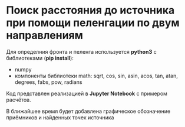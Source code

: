 # Поиск расстояния до источника при помощи пеленгации по двум направлениям

Для определния фронта и пеленга используется **python3** с библиотеками (**pip install**):

+ numpy
+ компоненты библиотеки math: sqrt, cos, sin, asin, acos, tan, atan, degrees, fabs, pow, radians


Код представлен реализацией в **Jupyter Notebook** с примером расчётов.

В ближайшее время будет добавлена графическое обозначение приёмников и найденных точек источника
